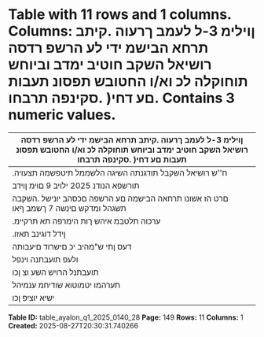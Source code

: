 # Table with 11 rows and 1 columns. Columns: ןוילימ 3-ל לעמב ךרעוה .קיתב תרחא הבישמ ידי לע הרשפ רדסה רושיאל השקב חוטיב ימדב וביוחש תוחוקלה לכ וא/ו החטובש תפסונ תעבות םע דחי( .סקינפה תרבחו. Contains 3 numeric values.

| ןוילימ 3-ל לעמב ךרעוה .קיתב תרחא הבישמ ידי לע הרשפ רדסה רושיאל השקב חוטיב ימדב וביוחש תוחוקלה לכ וא/ו החטובש תפסונ תעבות םע דחי( .סקינפה תרבחו |
|---|
| .ח''ש רושיאל השקבל תודגנתה השיגה הלשממל תיטפשמה תצעויה | םתמכסה אלל הרידה תסילופ ןיגב שודיח תעב יכ | הנעטב )סקינפהב |
| תורשפא הנודנ 2025 ילויב 9 םוימ ןוידב | הז הרשפ רדסה | התלעוה םהלש הימרפהש ולא תוברל תא תשדחמ הרבחה | הרידה תסילופ |
| םרט הז אשונו תרחאה הבישמה םע הרשפה םכסהב יונישל .השקבה תשגהל ומדקש םינשה 7 ךשמב ףאו | םיחטובמה תמכסה אלל הסילופה |
| .ערכוה תלטבמ איהש ךות הימרפה תא תרקיימ |
| .ןידל דוגינב תאזו | תומדוק תובטה |
| דעס ןתי ש"מהיב יכ םישרוד םיעבותה |
| ולעפ תועבתנה וינפל | יתרהצה וצ לש |
| תועבתנל הרויש השע וצ ןכו | ןידל דוגינב |
| תערהמו יטמוטוא שודיחמ ענמיהל |
| ישיא יוציפ ןכו | םיחטובמה יאנת |

**Table ID:** table_ayalon_q1_2025_0140_28
**Page:** 149
**Rows:** 11
**Columns:** 1
**Created:** 2025-08-27T20:30:31.740266
